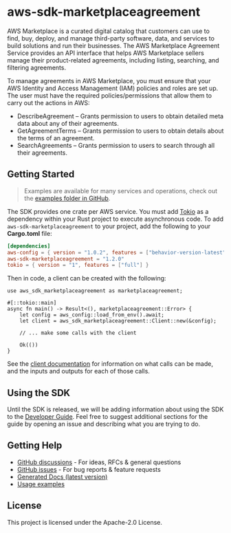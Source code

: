 # aws-sdk-marketplaceagreement

AWS Marketplace is a curated digital catalog that customers can use to find, buy, deploy, and manage third-party software, data, and services to build solutions and run their businesses. The AWS Marketplace Agreement Service provides an API interface that helps AWS Marketplace sellers manage their product-related agreements, including listing, searching, and filtering agreements.

To manage agreements in AWS Marketplace, you must ensure that your AWS Identity and Access Management (IAM) policies and roles are set up. The user must have the required policies/permissions that allow them to carry out the actions in AWS:
  - DescribeAgreement – Grants permission to users to obtain detailed meta data about any of their agreements.
  - GetAgreementTerms – Grants permission to users to obtain details about the terms of an agreement.
  - SearchAgreements – Grants permission to users to search through all their agreements.

## Getting Started

> Examples are available for many services and operations, check out the
> [examples folder in GitHub](https://github.com/awslabs/aws-sdk-rust/tree/main/examples).

The SDK provides one crate per AWS service. You must add [Tokio](https://crates.io/crates/tokio)
as a dependency within your Rust project to execute asynchronous code. To add `aws-sdk-marketplaceagreement` to
your project, add the following to your **Cargo.toml** file:

```toml
[dependencies]
aws-config = { version = "1.0.2", features = ["behavior-version-latest"] }
aws-sdk-marketplaceagreement = "1.2.0"
tokio = { version = "1", features = ["full"] }
```

Then in code, a client can be created with the following:

```rust,no_run
use aws_sdk_marketplaceagreement as marketplaceagreement;

#[::tokio::main]
async fn main() -> Result<(), marketplaceagreement::Error> {
    let config = aws_config::load_from_env().await;
    let client = aws_sdk_marketplaceagreement::Client::new(&config);

    // ... make some calls with the client

    Ok(())
}
```

See the [client documentation](https://docs.rs/aws-sdk-marketplaceagreement/latest/aws_sdk_marketplaceagreement/client/struct.Client.html)
for information on what calls can be made, and the inputs and outputs for each of those calls.

## Using the SDK

Until the SDK is released, we will be adding information about using the SDK to the
[Developer Guide](https://docs.aws.amazon.com/sdk-for-rust/latest/dg/welcome.html). Feel free to suggest
additional sections for the guide by opening an issue and describing what you are trying to do.

## Getting Help

* [GitHub discussions](https://github.com/awslabs/aws-sdk-rust/discussions) - For ideas, RFCs & general questions
* [GitHub issues](https://github.com/awslabs/aws-sdk-rust/issues/new/choose) - For bug reports & feature requests
* [Generated Docs (latest version)](https://awslabs.github.io/aws-sdk-rust/)
* [Usage examples](https://github.com/awslabs/aws-sdk-rust/tree/main/examples)

## License

This project is licensed under the Apache-2.0 License.

